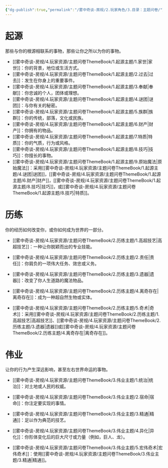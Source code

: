 ```yaml
---
{"dg-publish":true,"permalink":"/雾中奇谈-房规/2.玩家角色/3.目录：主题问卷/"}
---
```


# 起源
那些与你的根源相联系的事物，那些让你之所以为你的事物。

- [[雾中奇谈-房规/4.玩家资源/主题问卷ThemeBook/1.起源主题/1.家世\|家世]]：你的背景，地位或生活方式。
- [[雾中奇谈-房规/4.玩家资源/主题问卷ThemeBook/1.起源主题/2.过去\|过去]]：发生在你身上的重要事件。
- [[雾中奇谈-房规/4.玩家资源/主题问卷ThemeBook/1.起源主题/3.奉献\|奉献]]：你忠诚的个人，团体或理想。
- [[雾中奇谈-房规/4.玩家资源/主题问卷ThemeBook/1.起源主题/4.谜团\|谜团]]：与你有关的秘密。
- [[雾中奇谈-房规/4.玩家资源/主题问卷ThemeBook/1.起源主题/5.族群\|族群]]：你的传统，部落，文化或民族。
- [[雾中奇谈-房规/4.玩家资源/主题问卷ThemeBook/1.起源主题/6.财产\|财产]]：你拥有的物品。
- [[雾中奇谈-房规/4.玩家资源/主题问卷ThemeBook/1.起源主题/7.特质\|特质]]：你的气质，行为或风格。
- [[雾中奇谈-房规/4.玩家资源/主题问卷ThemeBook/1.起源主题/8.技巧\|技巧]]：你擅长的事物。
- [[雾中奇谈-房规/4.玩家资源/主题问卷ThemeBook/1.起源主题/9.原始魔法\|原始魔法]]：采用[[雾中奇谈-房规/4.玩家资源/主题问卷ThemeBook/1.起源主题/4.谜团\|谜团]]，[[雾中奇谈-房规/4.玩家资源/主题问卷ThemeBook/1.起源主题/6.财产\|财产]]，[[雾中奇谈-房规/4.玩家资源/主题问卷ThemeBook/1.起源主题/8.技巧\|技巧]]，或[[雾中奇谈-房规/4.玩家资源/主题问卷ThemeBook/1.起源主题/8.技巧\|特质]]。

# 历练
你的经历如何改变你，或你如何成为世界的一部分。

- [[雾中奇谈-房规/4.玩家资源/主题问卷ThemeBook/2.历练主题/1.高超技艺\|高超技艺]]：一种让你脱颖而出的专业技能。

- [[雾中奇谈-房规/4.玩家资源/主题问卷ThemeBook/2.历练主题/2.责任\|责任]]：你肩负的一项伟大任务、效忠或义务。

- [[雾中奇谈-房规/4.玩家资源/主题问卷ThemeBook/2.历练主题/3.遗器\|遗器]]：改变了你人生道路的魔法物品。

- [[雾中奇谈-房规/4.玩家资源/主题问卷ThemeBook/2.历练主题/4.离奇存在\|离奇存在]]：成为一种超自然生物或实体。

- [[雾中奇谈-房规/4.玩家资源/主题问卷ThemeBook/2.历练主题/5.奇术\|奇术]]：采用[[雾中奇谈-房规/4.玩家资源/主题问卷ThemeBook/2.历练主题/1.高超技艺\|高超技艺]]、[[雾中奇谈-房规/4.玩家资源/主题问卷ThemeBook/2.历练主题/3.遗器\|遗器]]或[[雾中奇谈-房规/4.玩家资源/主题问卷ThemeBook/2.历练主题/4.离奇存在\|离奇存在]]。

# 伟业
让你的行为产生深远影响，甚至左右世界命运的事物。

- [[雾中奇谈-房规/4.玩家资源/主题问卷ThemeBook/3.伟业主题/1.统治\|统治]]：对土地或人民的权威。

- [[雾中奇谈-房规/4.玩家资源/主题问卷ThemeBook/3.伟业主题/2.宿命\|宿命]]：你注定要实现的事情。

- [[雾中奇谈-房规/4.玩家资源/主题问卷ThemeBook/3.伟业主题/3.精通\|精通]]：足以作为典范的技艺。

- [[雾中奇谈-房规/4.玩家资源/主题问卷ThemeBook/3.伟业主题/4.异化\|异化]]：你形体变化后的巨大尺寸或力量（例如，巨人、龙）。

- [[雾中奇谈-房规/4.玩家资源/主题问卷ThemeBook/3.伟业主题/5.宏伟奇术\|宏伟奇术]]：使用[[雾中奇谈-房规/4.玩家资源/主题问卷ThemeBook/3.伟业主题/3.精通\|精通]]。